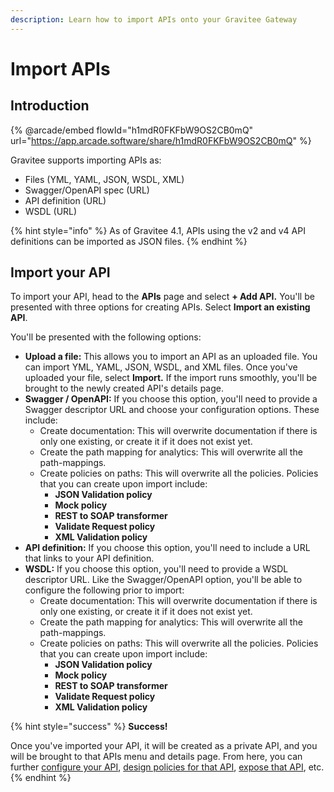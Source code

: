 ```yaml
---
description: Learn how to import APIs onto your Gravitee Gateway
---
```


# Import APIs

## Introduction

{% @arcade/embed flowId="h1mdR0FKFbW9OS2CB0mQ" url="https://app.arcade.software/share/h1mdR0FKFbW9OS2CB0mQ" %}

Gravitee supports importing APIs as:

* Files (YML, YAML, JSON, WSDL, XML)
* Swagger/OpenAPI spec (URL)
* API definition (URL)
* WSDL (URL)

{% hint style="info" %}
As of Gravitee 4.1, APIs using the v2 and v4 API definitions can be imported as JSON files.
{% endhint %}

## Import your API

To import your API, head to the **APIs** page and select **+ Add API.** You'll be presented with three options for creating APIs. Select **Import an existing API**.

You'll be presented with the following options:

* **Upload a file:** This allows you to import an API as an uploaded file. You can import YML, YAML, JSON, WSDL, and XML files. Once you've uploaded your file, select **Import.** If the import runs smoothly, you'll be brought to the newly created API's details page.
* **Swagger / OpenAPI:** If you choose this option, you'll need to provide a Swagger descriptor URL and choose your configuration options. These include:
  * Create documentation: This will overwrite documentation if there is only one existing, or create it if it does not exist yet.
  * Create the path mapping for analytics: This will overwrite all the path-mappings.
  * Create policies on paths: This will overwrite all the policies. Policies that you can create upon import include:
    * **JSON Validation policy**
    * **Mock policy**
    * **REST to SOAP transformer**
    * **Validate Request policy**
    * **XML Validation policy**
* **API definition:** If you choose this option, you'll need to include a URL that links to your API definition.
* **WSDL:** If you choose this option, you'll need to provide a WSDL descriptor URL. Like the Swagger/OpenAPI option, you'll be able to configure the following prior to import:
  * Create documentation: This will overwrite documentation if there is only one existing, or create it if it does not exist yet.
  * Create the path mapping for analytics: This will overwrite all the path-mappings.
  * Create policies on paths: This will overwrite all the policies. Policies that you can create upon import include:
    * **JSON Validation policy**
    * **Mock policy**
    * **REST to SOAP transformer**
    * **Validate Request policy**
    * **XML Validation policy**

{% hint style="success" %}
**Success!**

Once you've imported your API, it will be created as a private API, and you will be brought to that APIs menu and details page. From here, you can further [configure your API](../../api-configuration/), [design policies for that API](../../policy-design/), [expose that API](../../api-exposure-plans-applications-and-subscriptions/), etc.
{% endhint %}

